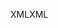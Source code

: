 <span data-ttu-id="eeaeb-101">XML</span><span class="sxs-lookup"><span data-stu-id="eeaeb-101">XML</span></span>
